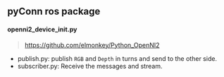 ## pyConn ros package

#### openni2_device_init.py
  > https://github.com/elmonkey/Python_OpenNI2
  
- publish.py: publish `RGB` and `Depth` in turns and send to the other side.
- subscriber.py: Receive the messages and stream.